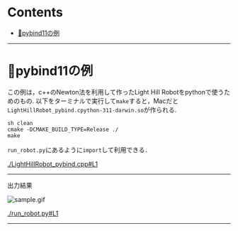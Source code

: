 # Contents

- [🐋pybind11の例](#🐋pybind11の例)


---
# 🐋pybind11の例 

この例は，c++のNewton法を利用して作ったLight Hill Robotをpythonで使うためのもの.
以下をターミナルで実行して`make`すると，Macだと`LightHillRobot_pybind.cpython-311-darwin.so`が作られる.

```
sh clean
cmake -DCMAKE_BUILD_TYPE=Release ./
make
```

`run_robot.py`にあるように`import`して利用できる．


[./LightHillRobot_pybind.cpp#L1](./LightHillRobot_pybind.cpp#L1)


---
出力結果

![sample.gif](sample.gif)


[./run_robot.py#L1](./run_robot.py#L1)


---

